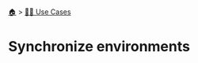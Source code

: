 <!--startTocHeader-->
[🏠](../README.md) > [👷🏽 Use Cases](README.md)
# Synchronize environments
<!--endTocHeader--

TODO: Write about `Synchronize environments`

!--startTocSubTopic-->
<!--endTocSubTopic-->